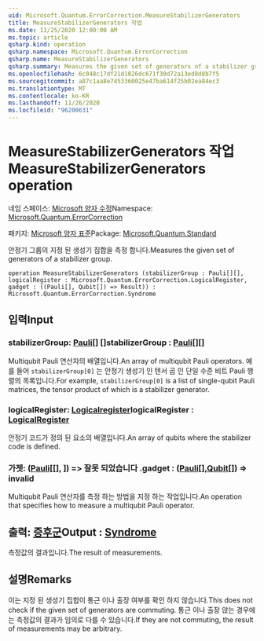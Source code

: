 ```yaml
---
uid: Microsoft.Quantum.ErrorCorrection.MeasureStabilizerGenerators
title: MeasureStabilizerGenerators 작업
ms.date: 11/25/2020 12:00:00 AM
ms.topic: article
qsharp.kind: operation
qsharp.namespace: Microsoft.Quantum.ErrorCorrection
qsharp.name: MeasureStabilizerGenerators
qsharp.summary: Measures the given set of generators of a stabilizer group.
ms.openlocfilehash: 6c048c17df21d1026dc671f30d72a13ed8d8b7f5
ms.sourcegitcommit: a87c1aa8e7453360025e47ba614f25b02ea84ec3
ms.translationtype: MT
ms.contentlocale: ko-KR
ms.lasthandoff: 11/26/2020
ms.locfileid: "96200631"
---
```

# <a name="measurestabilizergenerators-operation"></a><span data-ttu-id="0e66d-102">MeasureStabilizerGenerators 작업</span><span class="sxs-lookup"><span data-stu-id="0e66d-102">MeasureStabilizerGenerators operation</span></span>

<span data-ttu-id="0e66d-103">네임 스페이스: [Microsoft 양자 수정](xref:Microsoft.Quantum.ErrorCorrection)</span><span class="sxs-lookup"><span data-stu-id="0e66d-103">Namespace: [Microsoft.Quantum.ErrorCorrection](xref:Microsoft.Quantum.ErrorCorrection)</span></span>

<span data-ttu-id="0e66d-104">패키지: [Microsoft 양자 표준](https://nuget.org/packages/Microsoft.Quantum.Standard)</span><span class="sxs-lookup"><span data-stu-id="0e66d-104">Package: [Microsoft.Quantum.Standard](https://nuget.org/packages/Microsoft.Quantum.Standard)</span></span>


<span data-ttu-id="0e66d-105">안정기 그룹의 지정 된 생성기 집합을 측정 합니다.</span><span class="sxs-lookup"><span data-stu-id="0e66d-105">Measures the given set of generators of a stabilizer group.</span></span>

```qsharp
operation MeasureStabilizerGenerators (stabilizerGroup : Pauli[][], logicalRegister : Microsoft.Quantum.ErrorCorrection.LogicalRegister, gadget : ((Pauli[], Qubit[]) => Result)) : Microsoft.Quantum.ErrorCorrection.Syndrome
```


## <a name="input"></a><span data-ttu-id="0e66d-106">입력</span><span class="sxs-lookup"><span data-stu-id="0e66d-106">Input</span></span>

### <a name="stabilizergroup--pauli"></a><span data-ttu-id="0e66d-107">stabilizerGroup: [Pauli](xref:microsoft.quantum.lang-ref.pauli)[] []</span><span class="sxs-lookup"><span data-stu-id="0e66d-107">stabilizerGroup : [Pauli](xref:microsoft.quantum.lang-ref.pauli)[][]</span></span>

<span data-ttu-id="0e66d-108">Multiqubit Pauli 연산자의 배열입니다.</span><span class="sxs-lookup"><span data-stu-id="0e66d-108">An array of multiqubit Pauli operators.</span></span>
<span data-ttu-id="0e66d-109">예를 들어 `stabilizerGroup[0]` 는 안정기 생성기 인 텐서 곱 인 단일 수준 비트 Pauli 행렬의 목록입니다.</span><span class="sxs-lookup"><span data-stu-id="0e66d-109">For example, `stabilizerGroup[0]` is a list of single-qubit Pauli matrices, the tensor product of which is a stabilizer generator.</span></span>


### <a name="logicalregister--logicalregister"></a><span data-ttu-id="0e66d-110">logicalRegister: [Logicalregister](xref:Microsoft.Quantum.ErrorCorrection.LogicalRegister)</span><span class="sxs-lookup"><span data-stu-id="0e66d-110">logicalRegister : [LogicalRegister](xref:Microsoft.Quantum.ErrorCorrection.LogicalRegister)</span></span>

<span data-ttu-id="0e66d-111">안정기 코드가 정의 된 요소의 배열입니다.</span><span class="sxs-lookup"><span data-stu-id="0e66d-111">An array of qubits where the stabilizer code is defined.</span></span>


### <a name="gadget--pauliqubit--__invalidresult__"></a><span data-ttu-id="0e66d-112">가젯: ([Pauli](xref:microsoft.quantum.lang-ref.pauli)[[], [](xref:microsoft.quantum.lang-ref.qubit)]) => __잘못 되었습니다 <Result>__ .</span><span class="sxs-lookup"><span data-stu-id="0e66d-112">gadget : ([Pauli](xref:microsoft.quantum.lang-ref.pauli)[],[Qubit](xref:microsoft.quantum.lang-ref.qubit)[]) => __invalid<Result>__</span></span> 

<span data-ttu-id="0e66d-113">Multiqubit Pauli 연산자를 측정 하는 방법을 지정 하는 작업입니다.</span><span class="sxs-lookup"><span data-stu-id="0e66d-113">An operation that specifies how to measure a multiqubit Pauli operator.</span></span>



## <a name="output--syndrome"></a><span data-ttu-id="0e66d-114">출력: [증후군](xref:Microsoft.Quantum.ErrorCorrection.Syndrome)</span><span class="sxs-lookup"><span data-stu-id="0e66d-114">Output : [Syndrome](xref:Microsoft.Quantum.ErrorCorrection.Syndrome)</span></span>

<span data-ttu-id="0e66d-115">측정값의 결과입니다.</span><span class="sxs-lookup"><span data-stu-id="0e66d-115">The result of measurements.</span></span>

## <a name="remarks"></a><span data-ttu-id="0e66d-116">설명</span><span class="sxs-lookup"><span data-stu-id="0e66d-116">Remarks</span></span>

<span data-ttu-id="0e66d-117">이는 지정 된 생성기 집합이 통근 이나 출장 여부를 확인 하지 않습니다.</span><span class="sxs-lookup"><span data-stu-id="0e66d-117">This does not check if the given set of generators are commuting.</span></span>
<span data-ttu-id="0e66d-118">통근 이나 출장 않는 경우에는 측정값의 결과가 임의로 다를 수 있습니다.</span><span class="sxs-lookup"><span data-stu-id="0e66d-118">If they are not commuting, the result of measurements may be arbitrary.</span></span>